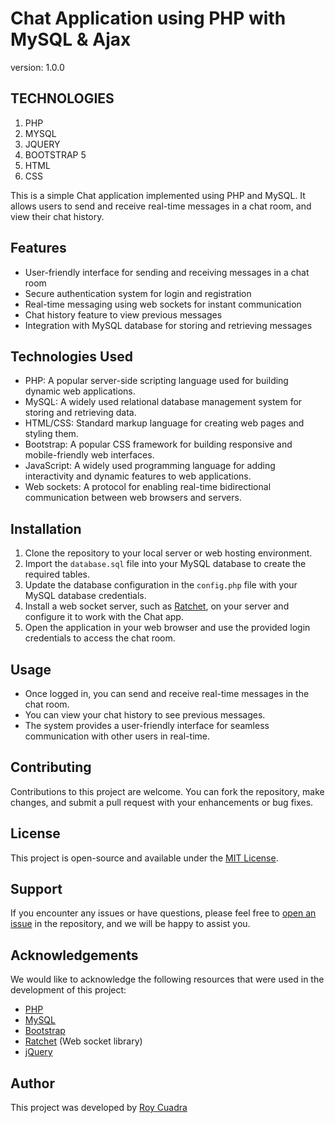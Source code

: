 # Chat Application using PHP with MySQL & Ajax

version: 1.0.0

## TECHNOLOGIES

1. PHP
1. MYSQL
1. JQUERY
1. BOOTSTRAP 5
1. HTML
1. CSS

This is a simple Chat application implemented using PHP and MySQL. It allows users to send and receive real-time messages in a chat room, and view their chat history.

## Features

- User-friendly interface for sending and receiving messages in a chat room
- Secure authentication system for login and registration
- Real-time messaging using web sockets for instant communication
- Chat history feature to view previous messages
- Integration with MySQL database for storing and retrieving messages

## Technologies Used

- PHP: A popular server-side scripting language used for building dynamic web applications.
- MySQL: A widely used relational database management system for storing and retrieving data.
- HTML/CSS: Standard markup language for creating web pages and styling them.
- Bootstrap: A popular CSS framework for building responsive and mobile-friendly web interfaces.
- JavaScript: A widely used programming language for adding interactivity and dynamic features to web applications.
- Web sockets: A protocol for enabling real-time bidirectional communication between web browsers and servers.

## Installation

1. Clone the repository to your local server or web hosting environment.
2. Import the `database.sql` file into your MySQL database to create the required tables.
3. Update the database configuration in the `config.php` file with your MySQL database credentials.
4. Install a web socket server, such as [Ratchet](https://github.com/ratchetphp/Ratchet), on your server and configure it to work with the Chat app.
5. Open the application in your web browser and use the provided login credentials to access the chat room.

## Usage

- Once logged in, you can send and receive real-time messages in the chat room.
- You can view your chat history to see previous messages.
- The system provides a user-friendly interface for seamless communication with other users in real-time.

## Contributing

Contributions to this project are welcome. You can fork the repository, make changes, and submit a pull request with your enhancements or bug fixes.

## License

This project is open-source and available under the [MIT License](LICENSE).

## Support

If you encounter any issues or have questions, please feel free to [open an issue](https://github.com/yourusername/chat-app/issues) in the repository, and we will be happy to assist you.

## Acknowledgements

We would like to acknowledge the following resources that were used in the development of this project:

- [PHP](https://www.php.net/)
- [MySQL](https://www.mysql.com/)
- [Bootstrap](https://getbootstrap.com/)
- [Ratchet](https://github.com/ratchetphp/Ratchet) (Web socket library)
- [jQuery](https://jquery.com/)

## Author

This project was developed by [Roy Cuadra](https://github.com/roycua)

